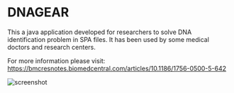 # DNAGEAR

This a java application developed for researchers to solve DNA identification problem in SPA files. It has been used by some medical doctors and research centers.

For more information please visit: 
https://bmcresnotes.biomedcentral.com/articles/10.1186/1756-0500-5-642


![screenshot](https://media.springernature.com/full/springer-static/image/art%3A10.1186%2F1756-0500-5-642/MediaObjects/13104_2012_Article_2110_Fig1_HTML.jpg)
